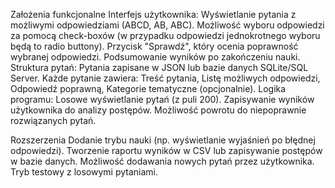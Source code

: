 Założenia funkcjonalne
Interfejs użytkownika:
Wyświetlanie pytania z możliwymi odpowiedziami (ABCD, AB, ABC).
Możliwość wyboru odpowiedzi za pomocą check-boxów (w przypadku odpowiedzi jednokrotnego wyboru będą to radio buttony).
Przycisk "Sprawdź", który ocenia poprawność wybranej odpowiedzi.
Podsumowanie wyników po zakończeniu nauki.
Struktura pytań:
Pytania zapisane w JSON lub bazie danych SQLite/SQL Server.
Każde pytanie zawiera:
Treść pytania,
Listę możliwych odpowiedzi,
Odpowiedź poprawną,
Kategorie tematyczne (opcjonalnie).
Logika programu:
Losowe wyświetlanie pytań (z puli 200).
Zapisywanie wyników użytkownika do analizy postępów.
Możliwość powrotu do niepoprawnie rozwiązanych pytań.


Rozszerzenia
Dodanie trybu nauki (np. wyświetlanie wyjaśnień po błędnej odpowiedzi).
Tworzenie raportu wyników w CSV lub zapisywanie postępów w bazie danych.
Możliwość dodawania nowych pytań przez użytkownika.
Tryb testowy z losowymi pytaniami.
